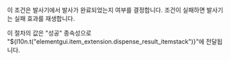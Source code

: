 이 조건은 발사기에서 발사가 완료되었는지 여부를 결정합니다. 조건이 실패하면 발사기는 실패 효과를 재생합니다.

이 절차의 값은 "성공" 종속성으로 "${l10n.t("elementgui.item_extension.dispense_result_itemstack")}"에 전달됩니다.